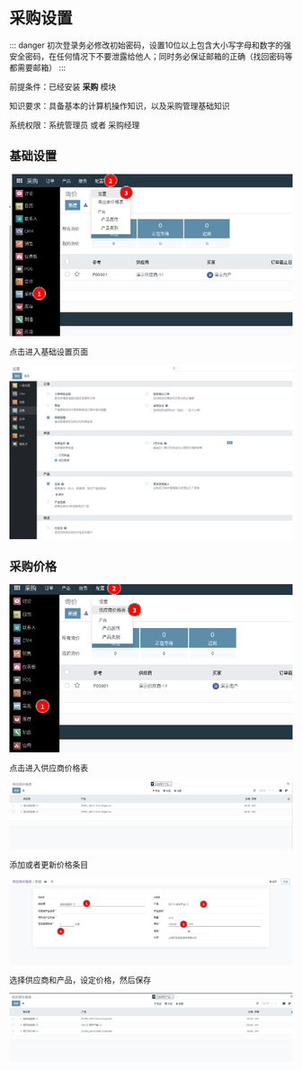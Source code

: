 # 采购设置

::: danger
初次登录务必修改初始密码，设置10位以上包含大小写字母和数字的强安全密码，在任何情况下不要泄露给他人；同时务必保证邮箱的正确（找回密码等都需要邮箱）
:::

前提条件：已经安装 **采购** 模块

知识要求：具备基本的计算机操作知识，以及采购管理基础知识

系统权限：系统管理员 或者 采购经理

## 基础设置
![purchase_setting_1.png](static/src/img/purchase_setting_1.png)

点击进入基础设置页面

![purchase_setting_2.png](static/src/img/purchase_setting_2.png)

## 采购价格
![purchase_setting_3.png](static/src/img/purchase_setting_3.png)

点击进入供应商价格表

![purchase_setting_4.png](static/src/img/purchase_setting_4.png)

添加或者更新价格条目

![purchase_setting_5.png](static/src/img/purchase_setting_5.png)

选择供应商和产品，设定价格，然后保存

![purchase_setting_6.png](static/src/img/purchase_setting_6.png)

